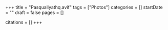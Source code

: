 +++
title = "Pasquallyathq.avif"
tags = ["Photos"]
categories = []
startDate = ""
draft = false
pages = []

citations = []
+++

